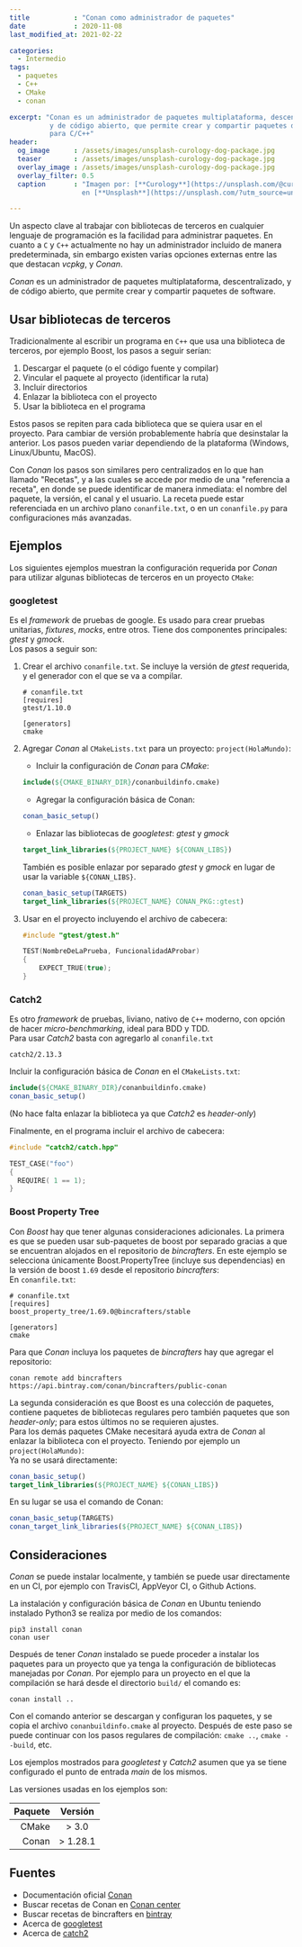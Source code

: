 ```yaml
---
title           : "Conan como administrador de paquetes"
date            : 2020-11-08
last_modified_at: 2021-02-22

categories:
  - Intermedio
tags:
  - paquetes
  - C++
  - CMake
  - conan

excerpt: "Conan es un administrador de paquetes multiplataforma, descentralizado, 
          y de código abierto, que permite crear y compartir paquetes de software 
          para C/C++"
header:
  og_image      : /assets/images/unsplash-curology-dog-package.jpg
  teaser        : /assets/images/unsplash-curology-dog-package.jpg
  overlay_image : /assets/images/unsplash-curology-dog-package.jpg
  overlay_filter: 0.5
  caption       : "Imagen por: [**Curology**](https://unsplash.com/@curology?utm_source=unsplash) 
                  en [**Unsplash**](https://unsplash.com/?utm_source=unsplash)"

---
```


Un aspecto clave al trabajar con bibliotecas de terceros en cualquier lenguaje
de programación es la facilidad para administrar paquetes. En cuanto a `C`
y `C++` actualmente no hay un administrador incluido de manera predeterminada,
sin embargo existen varias opciones externas entre las que destacan
_vcpkg_, y _Conan_.

_Conan_ es un administrador de paquetes multiplataforma, descentralizado, y de
código abierto, que permite crear y compartir paquetes de software.

## Usar bibliotecas de terceros

Tradicionalmente al escribir un programa en `C++` que usa una biblioteca de
terceros, por ejemplo Boost, los pasos a seguir serían:

1. Descargar el paquete (o el código fuente y compilar)
2. Vincular el paquete al proyecto (identificar la ruta)
3. Incluir directorios
4. Enlazar la biblioteca con el proyecto
5. Usar la biblioteca en el programa

Estos pasos se repiten para cada biblioteca que se quiera usar en el proyecto.
Para cambiar de versión probablemente habría que desinstalar la anterior. Los
pasos pueden variar dependiendo de la plataforma (Windows, Linux/Ubuntu, MacOS).

Con _Conan_ los pasos son similares pero centralizados en lo que han llamado
"Recetas", y a las cuales se accede por medio de una "referencia a receta", en
donde se puede identificar de manera inmediata: el nombre del paquete, la
versión, el canal y el usuario. La receta puede estar referenciada en un archivo
plano `conanfile.txt`, o en un `conanfile.py` para configuraciones más
avanzadas.

## Ejemplos

Los siguientes ejemplos muestran la configuración requerida por _Conan_
para utilizar algunas bibliotecas de terceros en un proyecto `CMake`:

### googletest

Es el _framework_ de pruebas de google. Es usado para crear pruebas unitarias, 
_fixtures_, _mocks_, entre otros. Tiene dos componentes principales: _gtest_ y 
_gmock_.  
Los pasos a seguir son:

1. Crear el archivo `conanfile.txt`. Se incluye la versión de _gtest_ requerida,
   y el generador con el que se va a compilar.  
    ```text
    # conanfile.txt
    [requires]
    gtest/1.10.0
    
    [generators]
    cmake
    ```

2. Agregar _Conan_ al `CMakeLists.txt` para un proyecto: `project(HolaMundo)`:  
    - Incluir la configuración de _Conan_ para _CMake_:  
    ```cmake
    include(${CMAKE_BINARY_DIR}/conanbuildinfo.cmake)
    ```
   
    - Agregar la configuración básica de Conan:  
    ```cmake
    conan_basic_setup()
   ```

    - Enlazar las bibliotecas de _googletest_: _gtest_ y _gmock_  
    ```cmake
    target_link_libraries(${PROJECT_NAME} ${CONAN_LIBS})
    ```

    También es posible enlazar por separado _gtest_ y _gmock_ en lugar de usar 
    la variable `${CONAN_LIBS}`.  
    ```cmake
    conan_basic_setup(TARGETS)
    target_link_libraries(${PROJECT_NAME} CONAN_PKG::gtest)
    ```

3. Usar en el proyecto incluyendo el archivo de cabecera:  
    ```c++
    #include "gtest/gtest.h"
    
    TEST(NombreDeLaPrueba, FuncionalidadAProbar)
    {
        EXPECT_TRUE(true);
    }
    ```


### Catch2

Es otro _framework_ de pruebas, liviano, nativo de `C++` moderno, con opción de
hacer _micro-benchmarking_, ideal para BDD y TDD.  
Para usar _Catch2_ basta con agregarlo al `conanfile.txt`  

    catch2/2.13.3

Incluir la configuración básica de _Conan_ en el `CMakeLists.txt`:  
```cmake
include(${CMAKE_BINARY_DIR}/conanbuildinfo.cmake)
conan_basic_setup()
```
(No hace falta enlazar la biblioteca ya que _Catch2_ es _header-only_)

Finalmente, en el programa incluir el archivo de cabecera:  
```c++
#include "catch2/catch.hpp"

TEST_CASE("foo")
{
  REQUIRE( 1 == 1);
}
```

### Boost Property Tree

Con _Boost_ hay que tener algunas consideraciones adicionales. La primera es que
se pueden usar sub-paquetes de boost por separado gracias a que se encuentran
alojados en el repositorio de _bincrafters_. En este ejemplo se selecciona
únicamente Boost.PropertyTree (incluye sus dependencias)
en la versión de boost `1.69` desde el repositorio _bincrafters_:  
En `conanfile.txt`:  
```text
# conanfile.txt
[requires]
boost_property_tree/1.69.0@bincrafters/stable

[generators]
cmake
```

Para que _Conan_ incluya los paquetes de _bincrafters_ hay que agregar el 
repositorio:  
```shell
conan remote add bincrafters https://api.bintray.com/conan/bincrafters/public-conan
```

La segunda consideración es que Boost es una colección de paquetes, contiene 
paquetes de bibliotecas regulares pero también paquetes que son _header-only_;
para estos últimos no se requieren ajustes.  
Para los demás paquetes CMake necesitará ayuda extra de _Conan_ al enlazar
la biblioteca con el proyecto. Teniendo por ejemplo un `project(HolaMundo)`:  
Ya no se usará directamente:  
```cmake
conan_basic_setup()
target_link_libraries(${PROJECT_NAME} ${CONAN_LIBS})
```

En su lugar se usa el comando de Conan:  
```cmake
conan_basic_setup(TARGETS)
conan_target_link_libraries(${PROJECT_NAME} ${CONAN_LIBS})
```

## Consideraciones

_Conan_ se puede instalar localmente, y también se puede usar directamente en un 
CI, por ejemplo con TravisCI, AppVeyor CI, o Github Actions.

La instalación y configuración básica de _Conan_ en Ubuntu teniendo instalado 
Python3 se realiza por medio de los comandos:  
```shell
pip3 install conan 
conan user
```

Después de tener _Conan_ instalado se puede proceder a instalar los paquetes
para un proyecto que ya tenga la configuración de bibliotecas manejadas por 
_Conan_. Por ejemplo para un proyecto en el que la compilación se hará desde el
directorio `build/` el comando es:  
```shell
conan install ..
```

Con el comando anterior se descargan y configuran los paquetes, y se copia el 
archivo `conanbuildinfo.cmake` al proyecto. Después de este paso se puede 
continuar con los pasos regulares de compilación: 
`cmake ..`, `cmake --build`, etc.  

Los ejemplos mostrados para _googletest_ y _Catch2_ asumen que ya se tiene
configurado el punto de entrada _main_ de los mismos.

Las versiones usadas en los ejemplos son:

|Paquete | Versión |
|--:|:-:|
| CMake | > 3.0     |
| Conan | > 1.28.1  |


## Fuentes
- Documentación oficial [Conan](https://docs.conan.io/en/latest/)
- Buscar recetas de Conan en [Conan center](https://conan.io/center/)
- Buscar recetas de bincrafters en [bintray](https://bintray.com/bincrafters/public-conan)
- Acerca de [googletest](https://github.com/google/googletest)
- Acerca de [catch2](https://github.com/catchorg/Catch2)
